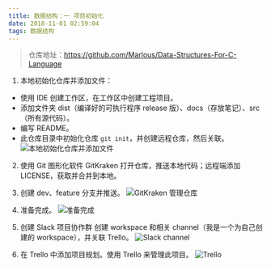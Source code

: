 ```yaml
---
title: 数据结构：一 项目初始化
date: 2018-11-01 02:59:04
tags: 数据结构
---
```

> 仓库地址：https://github.com/Marlous/Data-Structures-For-C-Language

1. 本地初始化仓库并添加文件：
- 使用 IDE 创建工作区，在工作区中创建工程项目。
- 添加文件夹 dist（编译好的可执行程序 release 版）、docs（存放笔记）、src（所有源代码）。
- 编写 README。
- 此仓库目录中初始化仓库 `git init`，并创建远程仓库，然后关联。
![本地初始化仓库并添加文件](图1.PNG)

2. 使用 Git 图形化软件 GitKraken 打开仓库，推送本地代码；远程端添加 LICENSE，获取并合并到本地。

3. 创建 dev、feature 分支并推送。
![GitKraken 管理仓库](图2.PNG)

4. 准备完成。
![准备完成](图3.PNG)

5. 创建 Slack 项目协作群
创建 workspace 和相关 channel（我是一个为自己创建的 workspace），并关联 Trello。
![Slack channel](图4.PNG)

6. 在 Trello 中添加项目规划。使用 Trello 来管理此项目。
![Trello](图5.PNG)
